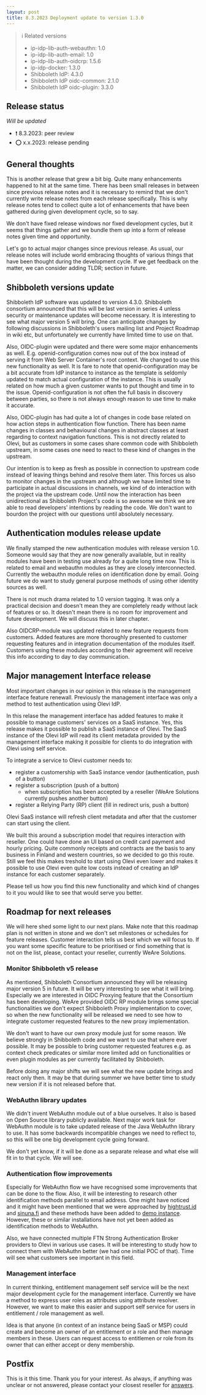 ```yaml
---
layout: post
title: 8.3.2023 Deployment update to version 1.3.0
---
```

> ℹ️ Related versions
> * ip-idp-lib-auth-webauthn: 1.0
> * ip-idp-lib-auth-email: 1.0
> * ip-idp-lib-auth-oidcrp: 1.5.6
> * ip-idp-docker: 1.3.0
> * Shibboleth IdP: 4.3.0
> * Shibboleth IdP oidc-common: 2.1.0
> * Shibboleth IdP oidc-plugin: 3.3.0

## Release status

_Will be updated_

* ❗️ 8.3.2023: peer review
* ⭕️ x.x.2023: release pending

## General thoughts

This is another release that grew a bit big. Quite many enhancements happened to hit at the same time. There has been small releases in between since previous release notes and it is necessary to remind that we don't currently write release notes from each release specifically. This is why release notes tend to collect quite a lot of enhancements that have been gathered during given development cycle, so to say.

We don't have fixed release windows nor fixed development cycles, but it seems that things gather and we bundle them up into a form of release notes given time and opportunity.

Let's go to actual major changes since previous release. As usual, our release notes will include world embracing thoughts of various things that have been thought during the development cycle. If we get feedback on the matter, we can consider adding TLDR; section in future.

## Shibboleth versions update

Shibboleth IdP software was updated to version 4.3.0. Shibboleth consortium announced that this will be last version in series 4 unless security or maintenance updates will become necessary. It is interesting to see what major version 5 will bring. One can anticipate changes by following discussions in Shibboleth's users mailing list and Project Roadmap in wiki etc, but unfortunately we currently have limited time to use on that.

Also, OIDC-plugin were updated and there were some major enhancements as well. E.g. openid-configuration comes now out of the box instead of serving it from Web Server Container's root context. We changed to use this new functionality as well. It is fare to note that openid-configuration may be a bit accurate from IdP instance to instance as the template is seldomly updated to match actual configuration of the instance. This is usually related on how much a given customer wants to put thought and time in to the issue. Openid-configuration is not often the full basis in discovery between parties, so there is not always enough reason to use time to make it accurate.

Also, OIDC-plugin has had quite a lot of changes in code base related on how action steps in authentication flow function. There has been name changes in classes and behavioural changes in abstract classes at least regarding to context navigation functions. This is not directly related to Olevi, but as customers in some cases share common code with Shibboleth upstream, in some cases one need to react to these kind of changes in the upstream.

Our intention is to keep as fresh as possible in connection to upstream code instead of leaving things behind and resolve them later. This forces us also to monitor changes in the upstream and although we have limited time to participate in actual discussions in channels, we kind of do interaction with the project via the upstream code. Until now the interaction has been unidirectional as Shibboleth Project's code is so awesome we think we are able to read developers' intentions by reading the code. We don't want to bourdon the project with our questions until absolutely necessary.

## Authentication modules release update

We finally stamped the new authentication modules with release version 1.0. Someone would say that they are now generally available, but in reality modules have been in testing use already for a quite long time now. This is related to email and webauthn modules as they are closely interconnected. Currently the webauthn module relies on identification done by email. Going future we do want to study general purpose methods of using other identity sources as well.

There is not much drama related to 1.0 version tagging. It was only a practical decision and doesn't mean they are completely ready without lack of features or so. It doesn't mean there is no room for improvement and future development. We will discuss this in later chapter.

Also OIDCRP-module was updated related to new feature requests from customers. Added features are more thoroughly presented to customer requesting features and in integration documentation of the modules itself. Customers using these modules according to their agreement will receive this info according to day to day communication.

## Major management Interface release

Most important changes in our opinion in this release is the management interface feature renewall. Previously the management interface was only a method to test authentication using Olevi IdP.

In this relase the management interface has added features to make it possible to manage customers' services on a SaaS instance. Yes, this release makes it possible to publish a SaaS instance of Olevi. The SaaS instance of the Olevi IdP will read its client metadata provided by the management interface making it possible for clients to do integration with Olevi using self service.

To integrate a service to Olevi customer needs to:
* register a customership with SaaS instance vendor (authentication, push of a button)
* register a subscription (push of a button)
    * when subscription has been accepted by a reseller (WeAre Solutions currently pushes another button)
* register a Relying Party (RP) client (fill in redirect uris, push a button)

Olevi SaaS instance will refresh client metadata and after that the customer can start using the client.

We built this around a subscription model that requires interaction with reseller. One could have done an UI based on credit card payment and hourly pricing. Quite commonly receipts and contracts are the basis to any business in Finland and western countries, so we decided to go this route. Still we feel this makes treshold to start using Olevi even lower and makes it possible to use Olevi even quite low costs instead of creating an IdP instance for each customer separately.

Please tell us how you find this new functionality and which kind of changes to it you would like to see that would serve you better.

## Roadmap for next releases

We will here shed some light to our next plans. Make note that this roadmap plan is not written in stone and we don't set milestones or schedules for feature releases. Customer interaction tells us best which we will focus to. If you want some specific feature to be prioritised or find something that is not on the list, please, contact your reseller, currently WeAre Solutions.

### Monitor Shibboleth v5 release

As mentioned, Shibboleth Consortium announced they will be releasing major version 5 in future. It will be very interesting to see what it will bring. Especially we are interested in OIDC Proxying feature that the Consortium has been developing. WeAre provided OIDC RP module brings some special functionalities we don't expect Shibboleth Proxy implementation to cover, so when the new functionality will be released we need to see how to integrate customer requested features to the new proxy implementation.

We don't want to have our own proxy module just for some reason. We believe strongly in Shibboleth code and we want to use that where ever possible. It may be possible to bring customer requested features e.g. as context check predicates or similar more limited add on functionalities or even plugin modules as per currently facilitated by Shibboleth.

Before doing any major shifts we will see what the new update brings and react only then. It may be that during summer we have better time to study new version if it is not released before that.

### WebAuthn library updates

We didn't invent WebAuthn module out of a blue ourselves. It also is based on Open Source library publicly available. Next major work task for WebAuthn module is to take updated release of the Java WebAuthn library to use. It has some backwards incompatible changes we need to reflect to, so this will be one big development cycle going forward.

We don't yet know, if it will be done as a separate release and what else will fit in to that cycle. We will see.

### Authentication flow improvements

Especially for WebAuthn flow we have recognised some improvements that can be done to the flow. Also, it will be interesting to research other identification methods parallel to email address. One might have noticed and it might have been mentioned that we were approached by [hightrust.id](hightrust.id) and [sinuna.fi](sinuna.fi) and these methods have been added to [demo instance](https://demo.olevi.fi/). However, these or similar installations have not yet been added as identification methods to WebAuthn.

Also, we have connected multiple FTN Strong Authentication Broker providers to Olevi in various use cases. It will be interesting to study how to connect them with WebAuthn better (we had one initial POC of that). Time will see what customers see important in this field.

### Management interface

In current thinking, entitlement management self service will be the next major development cycle for the management interface. Currently we have a method to express user roles as attributes using attribute resolver. However, we want to make this easier and support self service for users in entitlement / role management as well.

Idea is that anyone (in context of an instance being SaaS or MSP) could create and become an owner of an entitlement or a role and then manage members in these. Users can request access to entitlemen or role from its owner that can either accept or deny membership.

## Postfix

This is it this time. Thank you for your interest. As always, if anything was unclear or not answered, please contact your closest reseller for [answers](https://www.weare.fi/en/contact-page/).
